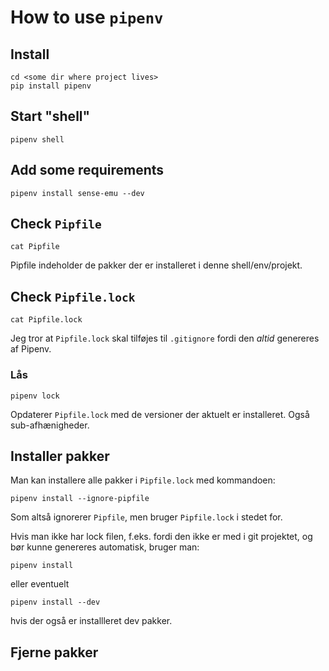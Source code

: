 # How to use `pipenv`

## Install

    cd <some dir where project lives>
    pip install pipenv

## Start "shell"

    pipenv shell

## Add some requirements

    pipenv install sense-emu --dev

## Check `Pipfile`

    cat Pipfile

Pipfile indeholder de pakker der er installeret i denne shell/env/projekt.

## Check `Pipfile.lock`

    cat Pipfile.lock

Jeg tror at `Pipfile.lock` skal tilføjes til `.gitignore` fordi den _altid_ genereres af Pipenv.

### Lås 

    pipenv lock

Opdaterer `Pipfile.lock` med de versioner der aktuelt er installeret. Også sub-afhænigheder.

## Installer pakker

Man kan installere alle pakker i `Pipfile.lock` med kommandoen:

    pipenv install --ignore-pipfile

Som altså ignorerer `Pipfile`, men bruger `Pipfile.lock` i stedet for.

Hvis man ikke har lock filen, f.eks. fordi den ikke er med i git projektet, og bør kunne genereres automatisk, bruger man:

    pipenv install

eller eventuelt 

    pipenv install --dev

hvis der også er installleret dev pakker.

## Fjerne pakker 

